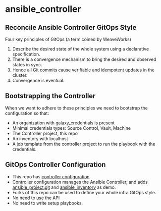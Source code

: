 # ansible_controller

## Reconcile Ansible Controller GitOps Style

Four key principles of GitOps (a term coined by WeaveWorks)

1. Describe the desired state of the whole system using a declarative specification.
1. There is a convergence mechanism to bring the desired and observed states in sync.
1. Hence all Git commits cause verifiable and idempotent updates in the cluster.
1. Convergence is eventual.

## Bootstrapping the Controller

When we want to adhere to these principles we need to bootstrap the configuration so that:

- An organization with galaxy_credentials is present
- Minimal credentials types: Source Control, Vault, Machine
- The Controller project, this repo
- An inventory with localhost
- A job template from the controller project to run the playbook with the credentials.

## GitOps Controller Configuration

- This repo has [controller configuration](https://github.com/playingfield/ansible_controller/tree/main/inventory/group_vars/controller)
- Controller configuration manages the Ansible Controller, and adds [ansible_project.git](https://github.com/playingfield/ansible_project) and [ansible_inventory](https://github.com/playingfield/ansible_inventory) as demo.
- Forks of this repo can be used to define your whole infra GitOps style.
- No need to use the API
- No need to write setup playbooks.
